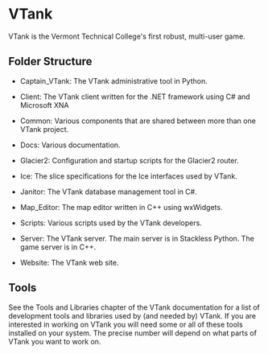 VTank
=====

VTank is the Vermont Technical College's first robust, multi-user game.


Folder Structure
----------------

+ Captain_VTank: The VTank administrative tool in Python.

+ Client: The VTank client written for the .NET framework using C# and Microsoft XNA

+ Common: Various components that are shared between more than one VTank project.

+ Docs: Various documentation.

+ Glacier2: Configuration and startup scripts for the Glacier2 router.

+ Ice: The slice specifications for the Ice interfaces used by VTank.

+ Janitor: The VTank database management tool in C#.

+ Map_Editor: The map editor written in C++ using wxWidgets.

+ Scripts: Various scripts used by the VTank developers.

+ Server: The VTank server. The main server is in Stackless Python. The game server is in C++.

+ Website: The VTank web site.


Tools
-----

See the Tools and Libraries chapter of the VTank documentation for a list of development tools
and libraries used by (and needed by) VTank. If you are interested in working on VTank you will
need some or all of these tools installed on your system. The precise number will depend on what
parts of VTank you want to work on.

